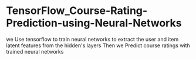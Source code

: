 # TensorFlow_Course-Rating-Prediction-using-Neural-Networks


we Use tensorflow to train neural networks to extract the user and item latent features from the hidden's layers
Then we Predict course ratings with trained neural networks
